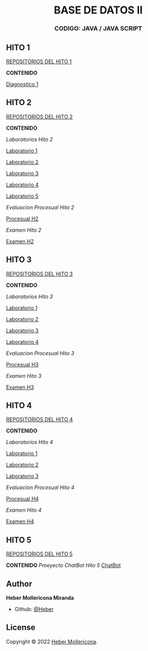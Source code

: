 
</p>

<h1 align="center"> BASE DE DATOS II</h1>
<h3 align="center">CODIGO: JAVA / JAVA SCRIPT  </h3>

## HITO 1 

<A href="https://github.com/Heber172/Base-De-Datos-II/tree/main/Hito_1">  REPOSITORIOS DEL HITO 1  </A>


**CONTENIDO**


<A href="https://github.com/Heber172/Base-De-Datos-II/blob/main/Hito_1/Diagnostico.txt"> Diagnostico 1 </A>


##   HITO 2 

<A href="https://github.com/Heber172/Base-De-Datos-II/tree/main/Hito_2">  REPOSITORIOS DEL HITO 2  </A>


**CONTENIDO**

*Laboratorios Hito 2*

<A href="https://github.com/Heber172/Base-De-Datos-II/tree/main/Hito_2/Laboratorios/Lab_1"> Laboratorio 1 </A>

<A href="https://github.com/Heber172/Base-De-Datos-II/tree/main/Hito_2/Laboratorios/Lab_2"> Laboratorio 2 </A>

<A href="https://github.com/Heber172/Base-De-Datos-II/tree/main/Hito_2/Laboratorios/Lab_3"> Laboratorio 3 </A>

<A href="https://github.com/Heber172/Base-De-Datos-II/tree/main/Hito_2/Laboratorios/Lab_4"> Laboratorio 4 </A>

<A href="https://github.com/Heber172/Base-De-Datos-II/tree/main/Hito_2/Laboratorios/Lab_5"> Laboratorio 5 </A>


*Evaluacion Procesual Hito 2*

<A href="https://github.com/Heber172/Base-De-Datos-II/tree/main/Hito_2/Evaluacion%20Procesual"> Procesual H2 </A>

*Examen Hito 2*

<A href="https://github.com/Heber172/Base-De-Datos-II/blob/main/Hito_2/Evaluacion_H2/Defensa_hito_2.sql"> Examen H2 </A>

##   HITO 3

<A href="https://github.com/Heber172/Base-De-Datos-II/tree/main/Hito3"> REPOSITORIOS DEL HITO 3 </A>


**CONTENIDO**

*Laboratorios Hito 3*

<A href="https://github.com/Heber172/Base-De-Datos-II/tree/main/Hito3/Laboratorios/Lab_1"> Laboratorio 1 </A>

<A href="https://github.com/Heber172/Base-De-Datos-II/tree/main/Hito3/Laboratorios/Lab_2"> Laboratorio 2 </A>

<A href="https://github.com/Heber172/Base-De-Datos-II/tree/main/Hito3/Laboratorios/Lab_3"> Laboratorio 3 </A>

<A href="https://github.com/Heber172/Base-De-Datos-II/tree/main/Hito3/Laboratorios/Lab_4"> Laboratorio 4 </A>

*Evaluacion Procesual Hito 3*

<A href="https://github.com/Heber172/Base-De-Datos-II/tree/main/Hito3/Procesual"> Procesual H3 </A>

*Examen Hito 3*

<A href="https://github.com/Heber172/Base-De-Datos-II/blob/main/Hito_2/Evaluacion_H2/Defensa_hito_2.sql"> Examen H3 </A>


##   HITO 4

<A href="https://github.com/Heber172/Base-De-Datos-II/tree/main/Hito%204"> REPOSITORIOS DEL HITO 4 </A>


**CONTENIDO**

*Laboratorios Hito 4*

<A href="https://github.com/Heber172/Base-De-Datos-II/tree/main/Hito%204/Laboratorios/Lab_1"> Laboratorio 1 </A>

<A href="https://github.com/Heber172/Base-De-Datos-II/tree/main/Hito%204/Laboratorios/Lab_2"> Laboratorio 2 </A>

<A href="https://github.com/Heber172/Base-De-Datos-II/tree/main/Hito%204/Laboratorios/Lab_3"> Laboratorio 3 </A>

*Evaluacion Procesual Hito 4*

<A href="https://github.com/Heber172/Base-De-Datos-II/tree/main/Hito%204/Procesual"> Procesual H4 </A>

*Examen Hito 4*

<A href="https://github.com/Heber172/Base-De-Datos-II/tree/main/Hito%204/Evaluacion_H4"> Examen H4 </A>


##   HITO 5

<A href="https://github.com/Heber172/Base-De-Datos-II/tree/main/Hito5"> REPOSITORIOS DEL HITO 5 </A>


**CONTENIDO**
*Proeyecto ChatBot Hito 5*
<A href="https://github.com/Heber172/Base-De-Datos-II/tree/main/Hito5/ProyectoFinal"> ChatBot </A>


##  Author 

**Heber Mollericona Miranda**
- Github:  [@Heber](https://github.com/Heber172)

## License

Copyright © 2022 [Heber Mollericona](https://github.com/Heber172).
